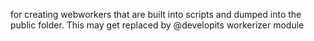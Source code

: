 for creating webworkers that are built into scripts and dumped into the public folder. This may get replaced by @developits workerizer module

